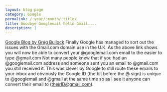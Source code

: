```yaml
---
layout: blog-page
category: Google
permalink: /:year/:month/:title/
title: Goodbye Googlemail hello Gmail....
description: |
---
```


[Google Blog by Greg Bullock](http://gmailblog.blogspot.com/2010/05/google-mail-is-becoming-gmail-in-uk.html) Finally Google has managed to sort out the issues with the Gmail.com domain use in the U.K. As the above link shows you will now be able to convert your @googlemail.com email to the easier to type @gmail.com Not many people knew that if you had an @googlemail.com address and someone sent you an email to @gmail.com you still received it. This was clever by Google to still route these emails to your inbox and obviously the Google ID (the bit before the @ sign) is unique to @googlemail and @gmail at the same time so as I see it anyone can convert their email to (theirID@gmail.com).